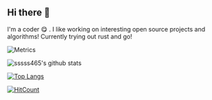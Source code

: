 ## Hi there 👋

I'm a coder 😋 . I like working on interesting open source projects and algorithms! Currently trying out rust and go!

![Metrics](https://github.com/my-github-user/my-github-user/blob/master/github-metrics.svg)

![sssss465's github stats](https://github-readme-stats.vercel.app/api?username=sssss465&show_icons=true&title_color=fff&icon_color=79ff97&theme=dracula)

[![Top Langs](https://github-readme-stats.vercel.app/api/top-langs/?username=sssss465&layout=compact&theme=dracula)](https://github.com/anuraghazra/github-readme-stats)

[![HitCount](http://hits.dwyl.com/sssss465.svg)](http://hits.dwyl.com/sssss465)
<!--
**sssss465/sssss465** is a ✨ _special_ ✨ repository because its `README.md` (this file) appears on your GitHub profile.

Here are some ideas to get you started:

- 🔭 I’m currently working on ...
- 🌱 I’m currently learning ...
- 👯 I’m looking to collaborate on ...
- 🤔 I’m looking for help with ...
- 💬 Ask me about ...
- 📫 How to reach me: ...
- 😄 Pronouns: ...
- ⚡ Fun fact: ...
-->
